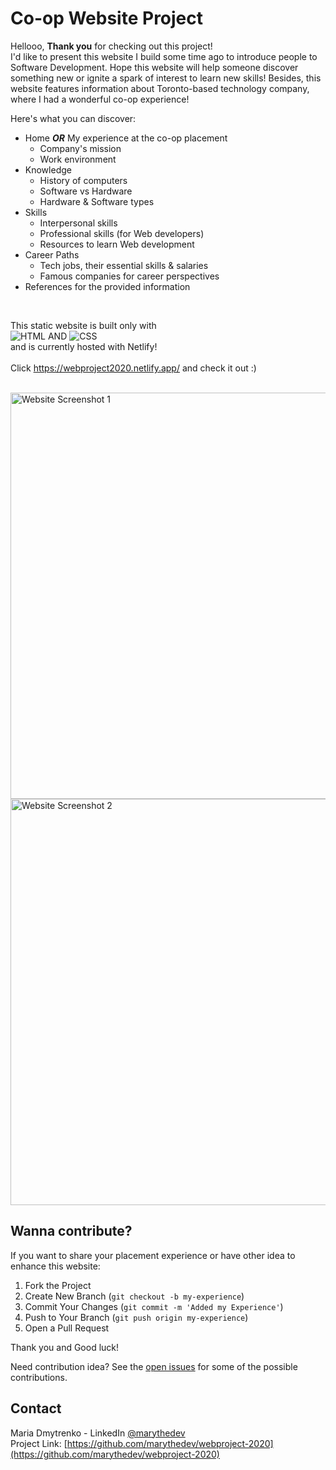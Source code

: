 # Co-op Website Project

Hellooo, **Thank you** for checking out this project!<br/>
I'd like to present this website I build some time ago to introduce people to Software Development. Hope this website will help someone discover something new or ignite a spark of interest to learn new skills! Besides, this website features information about Toronto-based technology company, where I had a wonderful co-op experience!

Here's what you can discover:
* Home ***OR*** My experience at the co-op placement
  * Company's mission
  * Work environment
* Knowledge
  * History of computers
  * Software vs Hardware
  * Hardware & Software types
* Skills
  * Interpersonal skills
  * Professional skills (for Web developers)
  * Resources to learn Web development
* Career Paths
  * Tech jobs, their essential skills & salaries
  * Famous companies for career perspectives
* References for the provided information

<br/>

This static website is built only with <br/>
![HTML] AND ![CSS] <br/>
and is currently hosted with Netlify!
<br/><br/>
Click https://webproject2020.netlify.app/ and check it out :)

<br/>
<img src="https://github.com/marythedev/webproject-2020/assets/79389256/d44d5920-4111-4c59-8a79-222c0fd8822e" alt="Website Screenshot 1" width="650" />
<img src="https://github.com/marythedev/webproject-2020/assets/79389256/140a90dc-ea2c-4891-a1fd-0e49fa9da449" alt="Website Screenshot 2" width="650" />
<br/>


## Wanna contribute?

If you want to share your placement experience or have other idea to enhance this website:
  1. Fork the Project
  2. Create New Branch (`git checkout -b my-experience`)
  3. Commit Your Changes (`git commit -m 'Added my Experience'`)
  4. Push to Your Branch (`git push origin my-experience`)
  5. Open a Pull Request

Thank you and Good luck!

Need contribution idea?
See the [open issues](https://github.com/marythedev/webproject-2020/issues) for some of the possible contributions.


## Contact
Maria Dmytrenko - LinkedIn [@marythedev](https://www.linkedin.com/in/marythedev/)<br/>
Project Link: [https://github.com/marythedev/webproject-2020](https://github.com/marythedev/webproject-2020)





<!-- MARKDOWN LINKS -->
[HTML]: https://img.shields.io/badge/HTML5-E34F26?style=for-the-badge&logo=html5&logoColor=white
[CSS]: https://img.shields.io/badge/CSS3-1572B6?style=for-the-badge&logo=css3&logoColor=white
